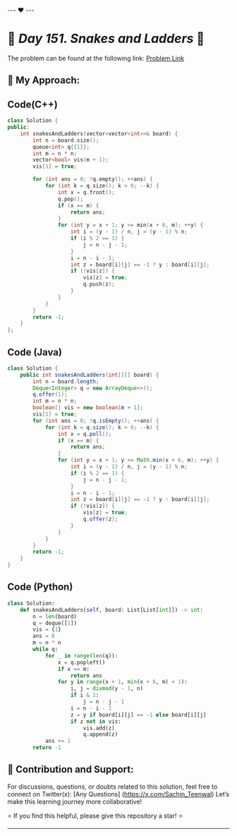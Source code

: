 --- ❤️ ---

# 🚀 _Day 151. Snakes and Ladders_ 🧠


The problem can be found at the following link: [Problem Link](https://leetcode.com/problems/snakes-and-ladders/description/)

## 🎯 **My Approach:**


## Code(C++)
```cpp
class Solution {
public:
    int snakesAndLadders(vector<vector<int>>& board) {
        int n = board.size();
        queue<int> q{{1}};
        int m = n * n;
        vector<bool> vis(m + 1);
        vis[1] = true;

        for (int ans = 0; !q.empty(); ++ans) {
            for (int k = q.size(); k > 0; --k) {
                int x = q.front();
                q.pop();
                if (x == m) {
                    return ans;
                }
                for (int y = x + 1; y <= min(x + 6, m); ++y) {
                    int i = (y - 1) / n, j = (y - 1) % n;
                    if (i % 2 == 1) {
                        j = n - j - 1;
                    }
                    i = n - i - 1;
                    int z = board[i][j] == -1 ? y : board[i][j];
                    if (!vis[z]) {
                        vis[z] = true;
                        q.push(z);
                    }
                }
            }
        }
        return -1;
    }
};
```

## Code (Java)

```java
class Solution {
    public int snakesAndLadders(int[][] board) {
        int n = board.length;
        Deque<Integer> q = new ArrayDeque<>();
        q.offer(1);
        int m = n * n;
        boolean[] vis = new boolean[m + 1];
        vis[1] = true;
        for (int ans = 0; !q.isEmpty(); ++ans) {
            for (int k = q.size(); k > 0; --k) {
                int x = q.poll();
                if (x == m) {
                    return ans;
                }
                for (int y = x + 1; y <= Math.min(x + 6, m); ++y) {
                    int i = (y - 1) / n, j = (y - 1) % n;
                    if (i % 2 == 1) {
                        j = n - j - 1;
                    }
                    i = n - i - 1;
                    int z = board[i][j] == -1 ? y : board[i][j];
                    if (!vis[z]) {
                        vis[z] = true;
                        q.offer(z);
                    }
                }
            }
        }
        return -1;
    }
}
```

## Code (Python)

```python
class Solution:
    def snakesAndLadders(self, board: List[List[int]]) -> int:
        n = len(board)
        q = deque([1])
        vis = {1}
        ans = 0
        m = n * n
        while q:
            for _ in range(len(q)):
                x = q.popleft()
                if x == m:
                    return ans
                for y in range(x + 1, min(x + 6, m) + 1):
                    i, j = divmod(y - 1, n)
                    if i & 1:
                        j = n - j - 1
                    i = n - i - 1
                    z = y if board[i][j] == -1 else board[i][j]
                    if z not in vis:
                        vis.add(z)
                        q.append(z)
            ans += 1
        return -1
```



## 🎯 **Contribution and Support:**

For discussions, questions, or doubts related to this solution, feel free to connect on Twitter(x): [Any Questions] (https://x.com/Sachin_Teenwal) Let’s make this learning journey more collaborative!

⭐ If you find this helpful, please give this repository a star! ⭐

---

